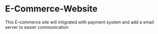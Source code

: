 # E-Commerce-Website
 This E-commerce site will intigrated with payment system and add a email server to easier communication
